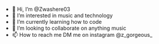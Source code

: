 - 👋 Hi, I’m @Zwashere03
- 👀 I’m interested in music and technology
- 🌱 I’m currently learning how to code
- 💞️ I’m looking to collaborate on anything music
- 📫 How to reach me DM me on instagram @z_gorgeous_

<!---
Zwashere03/Zwashere03 is a ✨ special ✨ repository because its `README.md` (this file) appears on your GitHub profile.
You can click the Preview link to take a look at your changes.
--->
